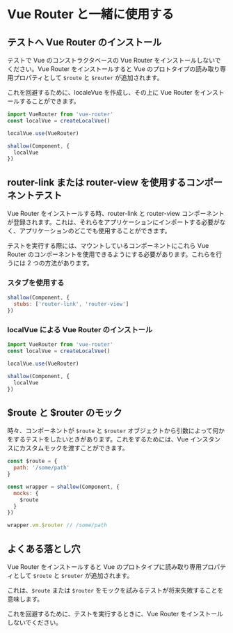 # Vue Router と一緒に使用する

## テストへ Vue Router のインストール

テストで Vue のコンストラクタベースの Vue Router をインストールしないでください。Vue Router をインストールすると Vue のプロトタイプの読み取り専用プロパティとして `$route` と `$router` が追加されます。

これを回避するために、localeVue を作成し、その上に Vue Router をインストールすることができます。

```js
import VueRouter from 'vue-router'
const localVue = createLocalVue()

localVue.use(VueRouter)

shallow(Component, {
  localVue
})
```

## router-link または router-view を使用するコンポーネントテスト

Vue Router をインストールする時、router-link と router-view コンポーネントが登録されます。これは、それらをアプリケーションにインポートする必要がなく、アプリケーションのどこでも使用することができます。

テストを実行する際には、マウントしているコンポーネントにこれら Vue Router のコンポーネントを使用できるようにする必要があります。これらを行うには 2 つの方法があります。

### スタブを使用する

```js
shallow(Component, {
  stubs: ['router-link', 'router-view']
})
```

### localVue による Vue Router のインストール

```js
import VueRouter from 'vue-router'
const localVue = createLocalVue()

localVue.use(VueRouter)

shallow(Component, {
  localVue
})
```

## $route と $router のモック

時々、コンポーネントが `$route` と `$router` オブジェクトから引数によって何かをするテストをしたいときがあります。これをするためには、Vue インスタンスにカスタムモックを渡すことができます。

```js
const $route = {
  path: '/some/path'
}

const wrapper = shallow(Component, {
  mocks: {
    $route
  }
})

wrapper.vm.$router // /some/path
```

## よくある落とし穴

Vue Router をインストールすると Vue のプロトタイプに読み取り専用プロパティとして `$route` と `$router` が追加されます。

これは、`$route` または `$router` をモックを試みるテストが将来失敗することを意味します。

これを回避するために、テストを実行するときに、Vue Router をインストールしないでください。
